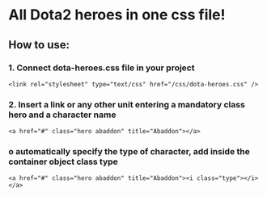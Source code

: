 # All Dota2 heroes in one css file!

## How to use:
### 1. Connect **dota-heroes.css** file in your project
```
<link rel="stylesheet" type="text/css" href="/css/dota-heroes.css" />
```

### 2. Insert a link or any other unit entering a mandatory class **hero** and a **character name**
```
<a href="#" class="hero abaddon" title="Abaddon"></a>
```

### o automatically specify the type of character, add inside the container object class **type**
```
<a href="#" class="hero abaddon" title="Abaddon"><i class="type"></i></a>
```
